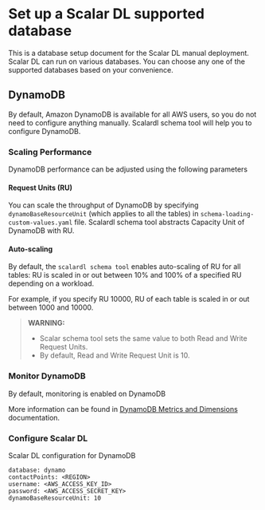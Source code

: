 # Set up a Scalar DL supported database

This is a database setup document for the Scalar DL manual deployment. Scalar DL can run on various databases. 
You can choose any one of the supported databases based on your convenience.

## DynamoDB

By default, Amazon DynamoDB is available for all AWS users, so you do not need to configure anything manually.
Scalardl schema tool will help you to configure DynamoDB.

### Scaling Performance

DynamoDB performance can be adjusted using the following parameters

#### Request Units (RU)

You can scale the throughput of DynamoDB by specifying `dynamoBaseResourceUnit` (which applies to all the tables) in  `schema-loading-custom-values.yaml` file.
Scalardl schema tool abstracts Capacity Unit of DynamoDB with RU.

#### Auto-scaling

By default, the `scalardl schema tool` enables auto-scaling of RU for all tables: RU is scaled in or out between 10% and 100% of a specified RU depending on a workload. 

For example, if you specify RU 10000, RU of each table is scaled in or out between 1000 and 10000.

> **WARNING:**
>
> * Scalar schema tool sets the same value to both Read and Write Request Units.
> * By default, Read and Write Request Unit is 10.
 

### Monitor DynamoDB

By default, monitoring is enabled on DynamoDB

More information can be found in [DynamoDB Metrics and Dimensions](https://docs.aws.amazon.com/amazondynamodb/latest/developerguide/metrics-dimensions.html) documentation.
 
### Configure Scalar DL

Scalar DL configuration for DynamoDB

```
database: dynamo
contactPoints: <REGION>
username: <AWS_ACCESS_KEY_ID>
password: <AWS_ACCESS_SECRET_KEY>
dynamoBaseResourceUnit: 10
```

